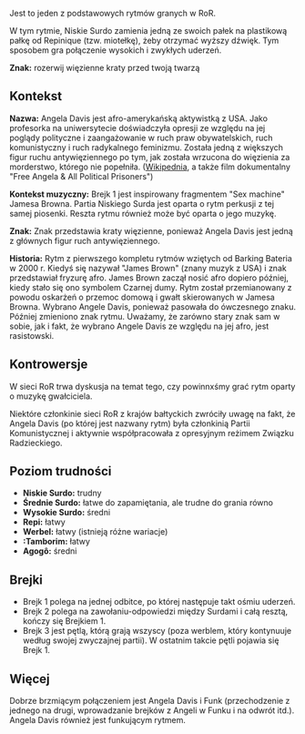 Jest to jeden z podstawowych rytmów granych w RoR.

W tym rytmie, Niskie Surdo zamienia jedną ze swoich pałek na plastikową pałkę od
Repinique (tzw. miotełkę), żeby otrzymać wyższy dźwięk. Tym sposobem gra
połączenie wysokich i zwykłych uderzeń.

**Znak:** rozerwij więzienne kraty przed twoją twarzą

## Kontekst

**Nazwa:** Angela Davis jest afro-amerykańską aktywistką z USA. Jako profesorka
na uniwersytecie doświadczyła opresji ze względu na jej poglądy polityczne i
zaangażowanie w ruch praw obywatelskich, ruch komunistyczny i ruch radykalnego
feminizmu. Została jedną z większych figur ruchu antywięziennego po tym, jak
została wrzucona do więzienia za morderstwo, którego nie popełniła.
([Wikipednia](https://en.wikipedia.org/wiki/Angela_Davis), a także film
dokumentalny "Free Angela & All Political Prisoners")

**Kontekst muzyczny:** Brejk 1 jest inspirowany fragmentem "Sex machine" Jamesa
Browna. Partia Niskiego Surda jest oparta o rytm perkusji z tej samej piosenki.
Reszta rytmu również może być oparta o jego muzykę.

**Znak:** Znak przedstawia kraty więzienne, ponieważ Angela Davis jest jedną z
głównych figur ruch antywięziennego.

**Historia:** Rytm z pierwszego kompletu rytmów wziętych od Barking Bateria w
2000 r. Kiedyś się nazywał "James Brown" (znany muzyk z USA) i znak przedstawiał
fryzurę afro. James Brown zaczął nosić afro dopiero później, kiedy stało się ono
symbolem Czarnej dumy. Rytm został przemianowany z powodu oskarżeń o przemoc
domową i gwałt skierowanych w Jamesa Browna. Wybrano Angele Davis, ponieważ
pasowała do ówczesnego znaku. Później zmieniono znak rytmu. Uważamy, że zarówno
stary znak sam w sobie, jak i fakt, że wybrano Angele Davis ze względu na jej
afro, jest rasistowski.

## Kontrowersje

W sieci RoR trwa dyskusja na temat tego, czy powinnxśmy grać rytm oparty o
muzykę gwałciciela.

Niektóre członkinie sieci RoR z krajów bałtyckich zwróciły uwagę na fakt, że
Angela Davis (po której jest nazwany rytm) była członkinią Partii Komunistycznej
i aktywnie współpracowała z opresyjnym reżimem Związku Radzieckiego.

## Poziom trudności

* **Niskie Surdo:** trudny
* **Średnie Surdo:** łatwe do zapamiętania, ale trudne do grania równo
* **Wysokie Surdo:** średni
* **Repi:** łatwy
* **Werbel:** łatwy (istnieją różne wariacje)
* **:Tamborim:** łatwy
* **Agogô:** średni

## Brejki

* Brejk 1 polega na jednej odbitce, po której następuje takt ośmiu uderzeń.
* Brejk 2 polega na zawołaniu-odpowiedzi między Surdami i całą resztą, kończy
  się Brejkiem 1.
* Brejk 3 jest pętlą, którą grają wszyscy (poza werblem, który kontynuuje według
  swojej zwyczajnej partii). W ostatnim takcie pętli pojawia się Brejk 1.

## Więcej

Dobrze brzmiącym połączeniem jest Angela Davis i Funk (przechodzenie z jednego
na drugi, wprowadzanie brejków z Angeli w Funku i na odwrót itd.). Angela Davis
również jest funkującym rytmem.
